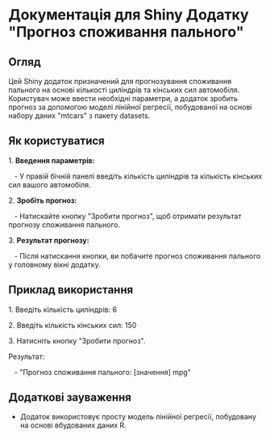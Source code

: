 # Документація для Shiny Додатку "Прогноз споживання пального"

## Огляд

Цей Shiny додаток призначений для прогнозування споживання пального на основі кількості циліндрів та кінських сил автомобіля. Користувач може ввести необхідні параметри, а додаток зробить прогноз за допомогою моделі лінійної регресії, побудованої на основі набору даних "mtcars" з пакету datasets.

## Як користуватися

1\. **Введення параметрів:**

   - У правій бічній панелі введіть кількість циліндрів та кількість кінських сил вашого автомобіля.

2\. **Зробіть прогноз:**

   - Натискайте кнопку "Зробити прогноз", щоб отримати результат прогнозу споживання пального.

3\. **Результат прогнозу:**

   - Після натискання кнопки, ви побачите прогноз споживання пального у головному вікні додатку.

## Приклад використання

1\. Введіть кількість циліндрів: 6

2\. Введіть кількість кінських сил: 150

3\. Натисніть кнопку "Зробити прогноз".

Результат:

   - "Прогноз споживання пального: [значення] mpg"

## Додаткові зауваження

- Додаток використовує просту модель лінійної регресії, побудовану на основі вбудованих даних R.

